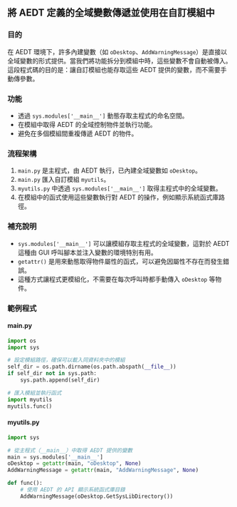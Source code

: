 將 AEDT 定義的全域變數傳遞並使用在自訂模組中
---

### 目的

在 AEDT 環境下，許多內建變數（如 `oDesktop`、`AddWarningMessage`）是直接以全域變數的形式提供。當我們將功能拆分到模組中時，這些變數不會自動被傳入。這段程式碼的目的是：讓自訂模組也能存取這些 AEDT 提供的變數，而不需要手動傳參數。

### 功能

* 透過 `sys.modules['__main__']` 動態存取主程式的命名空間。
* 在模組中取得 AEDT 的全域控制物件並執行功能。
* 避免在多個模組間重複傳遞 AEDT 的物件。

### 流程架構

1. `main.py` 是主程式，由 AEDT 執行，已內建全域變數如 `oDesktop`。
2. `main.py` 匯入自訂模組 `myutils`。
3. `myutils.py` 中透過 `sys.modules['__main__']` 取得主程式中的全域變數。
4. 在模組中的函式使用這些變數執行對 AEDT 的操作，例如顯示系統函式庫路徑。

### 補充說明

* `sys.modules['__main__']` 可以讓模組存取主程式的全域變數，這對於 AEDT 這種由 GUI 呼叫腳本並注入變數的環境特別有用。
* `getattr()` 是用來動態取得物件屬性的函式，可以避免因屬性不存在而發生錯誤。
* 這種方式讓程式更模組化，不需要在每次呼叫時都手動傳入 `oDesktop` 等物件。

### 範例程式

#### main.py

```python
import os
import sys

# 設定模組路徑，確保可以載入同資料夾中的模組
self_dir = os.path.dirname(os.path.abspath(__file__))
if self_dir not in sys.path:
    sys.path.append(self_dir)

# 匯入模組並執行函式
import myutils
myutils.func()
```

#### myutils.py

```python
import sys

# 從主程式（__main__）中取得 AEDT 提供的變數
main = sys.modules['__main__']
oDesktop = getattr(main, "oDesktop", None)
AddWarningMessage = getattr(main, "AddWarningMessage", None)

def func():
    # 使用 AEDT 的 API 顯示系統函式庫目錄
    AddWarningMessage(oDesktop.GetSysLibDirectory())
```
